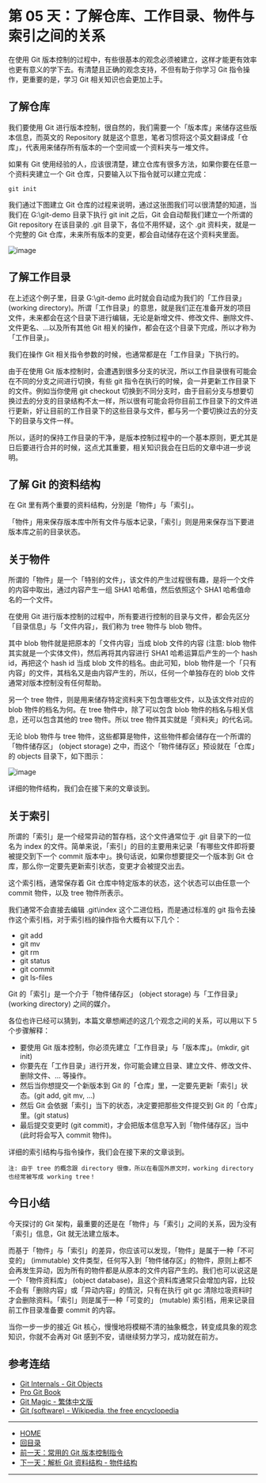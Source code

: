 第 05 天：了解仓库、工作目录、物件与索引之间的关系
===============================================================

在使用 Git 版本控制的过程中，有些很基本的观念必须被建立，这样才能更有效率也更有意义的学下去。有清楚且正确的观念支持，不但有助于你学习 Git 指令操作，更重要的是，学习 Git 相关知识也会更加上手。

了解仓库
---------

我们要使用 Git 进行版本控制，很自然的，我们需要一个「版本库」来储存这些版本信息，而英文的 Repository 就是这个意思，笔者习惯将这个英文翻译成「仓库」，代表用来储存所有版本的一个空间或一个资料夹与一堆文件。

如果有 Git 使用经验的人，应该很清楚，建立仓库有很多方法，如果你要在任意一个资料夹建立一个 Git 仓库，只要输入以下指令就可以建立完成：

    git init

我们通过下图建立 Git 仓库的过程来说明，通过这张图我们可以很清楚的知道，当我们在 G:\git-demo 目录下执行 git init 之后，Git 会自动帮我们建立一个所谓的 Git repository 在该目录的 .git 目录下，各位不用怀疑，这个 .git 资料夹，就是一个完整的 Git 仓库，未来所有版本的变更，都会自动储存在这个资料夹里面。

![image](../figures/05/01.png)


了解工作目录
-----------

在上述这个例子里，目录 G:\git-demo 此时就会自动成为我们的「工作目录」 (working directory)。所谓「工作目录」的意思，就是我们正在准备开发的项目文件，未来都会在这个目录下进行编辑，无论是新增文件、修改文件、删除文件、文件更名、...以及所有其他 Git 相关的操作，都会在这个目录下完成，所以才称为「工作目录」。

我们在操作 Git 相关指令参数的时候，也通常都是在「工作目录」下执行的。

由于在使用 Git 版本控制时，会遭遇到很多分支的状況，所以工作目录很有可能会在不同的分支之间进行切换，有些 git 指令在执行的时候，会一并更新工作目录下的文件。例如当你使用 git checkout 切换到不同分支时，由于目前分支与想要切换过去的分支的目录结构不太一样，所以很有可能会将你目前工作目录下的文件进行更新，好让目前的工作目录下的这些目录与文件，都与另一个要切换过去的分支下的目录与文件一样。

所以，适时的保持工作目录的干净，是版本控制过程中的一个基本原则，更尤其是日后要进行合并的时候，这点尤其重要，相关知识我会在日后的文章中进一步说明。 

了解 Git 的资料结构
-----------------

在 Git 里有两个重要的资料结构，分別是「物件」与「索引」。

「物件」用来保存版本库中所有文件与版本记录，「索引」则是用来保存当下要进版本库之前的目录状态。

关于物件
-------

所谓的「物件」是一个「特别的文件」，该文件的产生过程很有趣，是将一个文件的内容中取出，通过内容产生一组 SHA1 哈希值，然后依照这个 SHA1 哈希值命名的一个文件。

在使用 Git 进行版本控制的过程中，所有要进行控制的目录与文件，都会先区分「目录信息」与「文件内容」，我们称为 tree 物件与 blob 物件。

其中 blob 物件就是把原本的「文件内容」当成 blob 文件的内容 (注意: blob 物件其实就是一个实体文件)，然后再将其内容进行 SHA1 哈希运算后产生的一个 hash id，再把这个 hash id 当成 blob 文件的档名。由此可知，blob 物件是一个「只有内容」的文件，其档名又是由内容产生的，所以，任何一个单独存在的 blob 文件通常对版本控制没有任何帮助。

另一个 tree 物件，则是用来储存特定资料夹下包含哪些文件，以及该文件对应的 blob 物件的档名为何。在 tree 物件中，除了可以包含 blob 物件的档名与相关信息，还可以包含其他的 tree 物件。所以 tree 物件其实就是「资料夹」的代名词。

无论 blob 物件与 tree 物件，这些都算是物件，这些物件都会储存在一个所谓的「物件储存区」 (object storage) 之中，而这个「物件储存区」预设就在「仓库」的 objects 目录下，如下图示：

![image](../figures/05/02.png)

详细的物件结构，我们会在接下来的文章谈到。

关于索引
-------

所谓的「索引」是一个经常异动的暂存档，这个文件通常位于 .git 目录下的一位名为 index 的文件。简单来说，「索引」的目的主要用来记录「有哪些文件即将要被提交到下一个 commit 版本中」。换句话说，如果你想要提交一个版本到 Git 仓库，那么你一定要先更新索引状态，变更才会被提交出去。

这个索引档，通常保存着 Git 仓库中特定版本的状态，这个状态可以由任意一个 commit 物件，以及 tree 物件所表示。

我们通常不会直接去编辑 .git\index 这个二进位档，而是通过标准的 git 指令去操作这个索引档，对于索引档的操作指令大概有以下几个：

* git add
* git mv
* git rm
* git status
* git commit
* git ls-files

Git 的「索引」是一个介于「物件储存区」 (object storage) 与「工作目录」 (working directory) 之间的媒介。

各位也许已经可以猜到，本篇文章想阐述的这几个观念之间的关系，可以用以下 5 个步骤解释：

* 要使用 Git 版本控制，你必须先建立「工作目录」与「版本库」。(mkdir, git init)
* 你要先在「工作目录」进行开发，你可能会建立目录、建立文件、修改文件、删除文件、... 等操作。
* 然后当你想提交一个新版本到 Git 的「仓库」里，一定要先更新「索引」状态。(git add, git mv, ...)
* 然后 Git 会依据「索引」当下的状态，决定要把那些文件提交到 Git 的「仓库」里。(git status)
* 最后提交变更时 (git commit)，才会把版本信息写入到「物件储存区」当中 (此时将会写入 commit 物件)。

详细的索引结构与指令操作，我们会在接下来的文章谈到。

    注: 由于 tree 的概念跟 directory 很像，所以在看国外原文时，working directory 也经常被写成 working tree！

今日小结
-------

今天探讨的 Git 架构，最重要的还是在「物件」与「索引」之间的关系，因为没有「索引」信息，Git 就无法建立版本。

而基于「物件」与「索引」的差异，你应该可以发现，「物件」是属于一种「不可变的」 (immutable) 文件类型，任何写入到「物件储存区」的物件，原则上都不会再发生异动，因为所有的物件都是从原本的文件内容产生的。我们也可以说这是一个「物件资料库」 (object database)，且这个资料库通常只会增加内容，比较不会有「删除内容」或「异动内容」的情況，只有在执行 git gc 清除垃圾资料时才会删除资料。「索引」则是属于一种「可变的」 (mutable) 索引档，用来记录目前工作目录准备要 commit 的内容。

当你一步一步的接近 Git 核心，慢慢地将模糊不清的抽象概念，转变成具象的观念知识，你就不会再对 Git 感到不安，请继续努力学习，成功就在前方。


参考连结
-------

* [Git Internals - Git Objects](http://git-scm.com/book/en/Git-Internals-Git-Objects)
* [Pro Git Book](http://progit.org/)
* [Git Magic - 繁体中文版](http://www-cs-students.stanford.edu/~blynn/gitmagic/intl/zh_tw/)
* [Git (software) - Wikipedia, the free encyclopedia](http://en.wikipedia.org/wiki/Git_(software) "Git (software) - Wikipedia, the free encyclopedia")




-------
* [HOME](../README.md)
* [回目录](README.md)
* [前一天：常用的 Git 版本控制指令](04.md)
* [下一天：解析 Git 资料结构 - 物件结构](06.md)

-------


